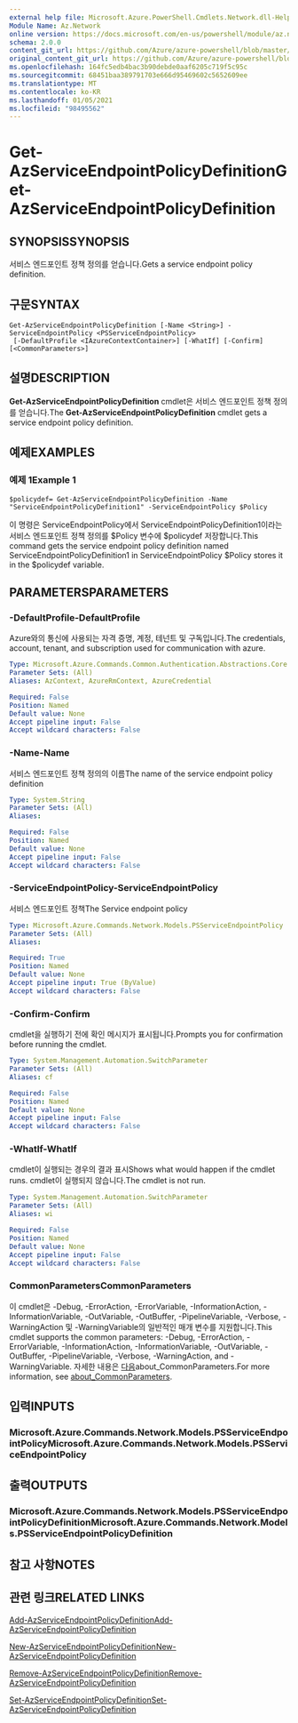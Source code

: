 ```yaml
---
external help file: Microsoft.Azure.PowerShell.Cmdlets.Network.dll-Help.xml
Module Name: Az.Network
online version: https://docs.microsoft.com/en-us/powershell/module/az.network/get-azserviceendpointpolicydefinition
schema: 2.0.0
content_git_url: https://github.com/Azure/azure-powershell/blob/master/src/Network/Network/help/Get-AzServiceEndpointPolicyDefinition.md
original_content_git_url: https://github.com/Azure/azure-powershell/blob/master/src/Network/Network/help/Get-AzServiceEndpointPolicyDefinition.md
ms.openlocfilehash: 164fc5edb4bac3b90debde0aaf6205c719f5c95c
ms.sourcegitcommit: 68451baa389791703e666d95469602c5652609ee
ms.translationtype: MT
ms.contentlocale: ko-KR
ms.lasthandoff: 01/05/2021
ms.locfileid: "98495562"
---
```

# <span data-ttu-id="240fe-101">Get-AzServiceEndpointPolicyDefinition</span><span class="sxs-lookup"><span data-stu-id="240fe-101">Get-AzServiceEndpointPolicyDefinition</span></span>

## <span data-ttu-id="240fe-102">SYNOPSIS</span><span class="sxs-lookup"><span data-stu-id="240fe-102">SYNOPSIS</span></span>
<span data-ttu-id="240fe-103">서비스 엔드포인트 정책 정의를 얻습니다.</span><span class="sxs-lookup"><span data-stu-id="240fe-103">Gets a service endpoint policy definition.</span></span>

## <span data-ttu-id="240fe-104">구문</span><span class="sxs-lookup"><span data-stu-id="240fe-104">SYNTAX</span></span>

```
Get-AzServiceEndpointPolicyDefinition [-Name <String>] -ServiceEndpointPolicy <PSServiceEndpointPolicy>
 [-DefaultProfile <IAzureContextContainer>] [-WhatIf] [-Confirm] [<CommonParameters>]
```

## <span data-ttu-id="240fe-105">설명</span><span class="sxs-lookup"><span data-stu-id="240fe-105">DESCRIPTION</span></span>
<span data-ttu-id="240fe-106">**Get-AzServiceEndpointPolicyDefinition** cmdlet은 서비스 엔드포인트 정책 정의를 얻습니다.</span><span class="sxs-lookup"><span data-stu-id="240fe-106">The **Get-AzServiceEndpointPolicyDefinition** cmdlet gets a service endpoint policy definition.</span></span>

## <span data-ttu-id="240fe-107">예제</span><span class="sxs-lookup"><span data-stu-id="240fe-107">EXAMPLES</span></span>

### <span data-ttu-id="240fe-108">예제 1</span><span class="sxs-lookup"><span data-stu-id="240fe-108">Example 1</span></span>
```
$policydef= Get-AzServiceEndpointPolicyDefinition -Name "ServiceEndpointPolicyDefinition1" -ServiceEndpointPolicy $Policy
```

<span data-ttu-id="240fe-109">이 명령은 ServiceEndpointPolicy에서 ServiceEndpointPolicyDefinition1이라는 서비스 엔드포인트 정책 정의를 $Policy 변수에 $policydef 저장합니다.</span><span class="sxs-lookup"><span data-stu-id="240fe-109">This command gets the service endpoint policy definition named ServiceEndpointPolicyDefinition1 in ServiceEndpointPolicy $Policy stores it in the $policydef variable.</span></span>

## <span data-ttu-id="240fe-110">PARAMETERS</span><span class="sxs-lookup"><span data-stu-id="240fe-110">PARAMETERS</span></span>

### <span data-ttu-id="240fe-111">-DefaultProfile</span><span class="sxs-lookup"><span data-stu-id="240fe-111">-DefaultProfile</span></span>
<span data-ttu-id="240fe-112">Azure와의 통신에 사용되는 자격 증명, 계정, 테넌트 및 구독입니다.</span><span class="sxs-lookup"><span data-stu-id="240fe-112">The credentials, account, tenant, and subscription used for communication with azure.</span></span>

```yaml
Type: Microsoft.Azure.Commands.Common.Authentication.Abstractions.Core.IAzureContextContainer
Parameter Sets: (All)
Aliases: AzContext, AzureRmContext, AzureCredential

Required: False
Position: Named
Default value: None
Accept pipeline input: False
Accept wildcard characters: False
```

### <span data-ttu-id="240fe-113">-Name</span><span class="sxs-lookup"><span data-stu-id="240fe-113">-Name</span></span>
<span data-ttu-id="240fe-114">서비스 엔드포인트 정책 정의의 이름</span><span class="sxs-lookup"><span data-stu-id="240fe-114">The name of the service endpoint policy definition</span></span>

```yaml
Type: System.String
Parameter Sets: (All)
Aliases:

Required: False
Position: Named
Default value: None
Accept pipeline input: False
Accept wildcard characters: False
```

### <span data-ttu-id="240fe-115">-ServiceEndpointPolicy</span><span class="sxs-lookup"><span data-stu-id="240fe-115">-ServiceEndpointPolicy</span></span>
<span data-ttu-id="240fe-116">서비스 엔드포인트 정책</span><span class="sxs-lookup"><span data-stu-id="240fe-116">The Service endpoint policy</span></span>

```yaml
Type: Microsoft.Azure.Commands.Network.Models.PSServiceEndpointPolicy
Parameter Sets: (All)
Aliases:

Required: True
Position: Named
Default value: None
Accept pipeline input: True (ByValue)
Accept wildcard characters: False
```

### <span data-ttu-id="240fe-117">-Confirm</span><span class="sxs-lookup"><span data-stu-id="240fe-117">-Confirm</span></span>
<span data-ttu-id="240fe-118">cmdlet을 실행하기 전에 확인 메시지가 표시됩니다.</span><span class="sxs-lookup"><span data-stu-id="240fe-118">Prompts you for confirmation before running the cmdlet.</span></span>

```yaml
Type: System.Management.Automation.SwitchParameter
Parameter Sets: (All)
Aliases: cf

Required: False
Position: Named
Default value: None
Accept pipeline input: False
Accept wildcard characters: False
```

### <span data-ttu-id="240fe-119">-WhatIf</span><span class="sxs-lookup"><span data-stu-id="240fe-119">-WhatIf</span></span>
<span data-ttu-id="240fe-120">cmdlet이 실행되는 경우의 결과 표시</span><span class="sxs-lookup"><span data-stu-id="240fe-120">Shows what would happen if the cmdlet runs.</span></span> <span data-ttu-id="240fe-121">cmdlet이 실행되지 않습니다.</span><span class="sxs-lookup"><span data-stu-id="240fe-121">The cmdlet is not run.</span></span>

```yaml
Type: System.Management.Automation.SwitchParameter
Parameter Sets: (All)
Aliases: wi

Required: False
Position: Named
Default value: None
Accept pipeline input: False
Accept wildcard characters: False
```

### <span data-ttu-id="240fe-122">CommonParameters</span><span class="sxs-lookup"><span data-stu-id="240fe-122">CommonParameters</span></span>
<span data-ttu-id="240fe-123">이 cmdlet은 -Debug, -ErrorAction, -ErrorVariable, -InformationAction, -InformationVariable, -OutVariable, -OutBuffer, -PipelineVariable, -Verbose, -WarningAction 및 -WarningVariable의 일반적인 매개 변수를 지원합니다.</span><span class="sxs-lookup"><span data-stu-id="240fe-123">This cmdlet supports the common parameters: -Debug, -ErrorAction, -ErrorVariable, -InformationAction, -InformationVariable, -OutVariable, -OutBuffer, -PipelineVariable, -Verbose, -WarningAction, and -WarningVariable.</span></span> <span data-ttu-id="240fe-124">자세한 내용은 [다음](http://go.microsoft.com/fwlink/?LinkID=113216)about_CommonParameters.</span><span class="sxs-lookup"><span data-stu-id="240fe-124">For more information, see [about_CommonParameters](http://go.microsoft.com/fwlink/?LinkID=113216).</span></span>

## <span data-ttu-id="240fe-125">입력</span><span class="sxs-lookup"><span data-stu-id="240fe-125">INPUTS</span></span>

### <span data-ttu-id="240fe-126">Microsoft.Azure.Commands.Network.Models.PSServiceEndpointPolicy</span><span class="sxs-lookup"><span data-stu-id="240fe-126">Microsoft.Azure.Commands.Network.Models.PSServiceEndpointPolicy</span></span>

## <span data-ttu-id="240fe-127">출력</span><span class="sxs-lookup"><span data-stu-id="240fe-127">OUTPUTS</span></span>

### <span data-ttu-id="240fe-128">Microsoft.Azure.Commands.Network.Models.PSServiceEndpointPolicyDefinition</span><span class="sxs-lookup"><span data-stu-id="240fe-128">Microsoft.Azure.Commands.Network.Models.PSServiceEndpointPolicyDefinition</span></span>

## <span data-ttu-id="240fe-129">참고 사항</span><span class="sxs-lookup"><span data-stu-id="240fe-129">NOTES</span></span>

## <span data-ttu-id="240fe-130">관련 링크</span><span class="sxs-lookup"><span data-stu-id="240fe-130">RELATED LINKS</span></span>

[<span data-ttu-id="240fe-131">Add-AzServiceEndpointPolicyDefinition</span><span class="sxs-lookup"><span data-stu-id="240fe-131">Add-AzServiceEndpointPolicyDefinition</span></span>](./Add-AzServiceEndpointPolicyDefinition.md)

[<span data-ttu-id="240fe-132">New-AzServiceEndpointPolicyDefinition</span><span class="sxs-lookup"><span data-stu-id="240fe-132">New-AzServiceEndpointPolicyDefinition</span></span>](./New-AzServiceEndpointPolicyDefinition.md)

[<span data-ttu-id="240fe-133">Remove-AzServiceEndpointPolicyDefinition</span><span class="sxs-lookup"><span data-stu-id="240fe-133">Remove-AzServiceEndpointPolicyDefinition</span></span>](./Remove-AzServiceEndpointPolicyDefinition.md)

[<span data-ttu-id="240fe-134">Set-AzServiceEndpointPolicyDefinition</span><span class="sxs-lookup"><span data-stu-id="240fe-134">Set-AzServiceEndpointPolicyDefinition</span></span>](./Set-AzServiceEndpointPolicyDefinition.md)
